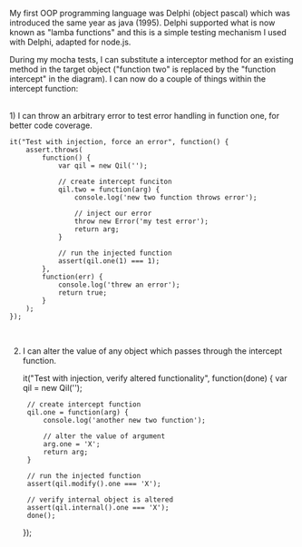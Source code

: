 My first OOP programming language was Delphi (object pascal) which was introduced the same year as java (1995).  Delphi supported what is now known as "lamba functions" and this is a simple testing mechanism I used with Delphi, adapted for node.js.

During my mocha tests, I can substitute a interceptor method for an existing method in the target object ("function two" is replaced by the "function intercept" in the diagram). I can now do a couple of things within the intercept function:

<br>
1) I can throw an arbitrary error to test error handling in function one, for better code coverage.  

    it("Test with injection, force an error", function() {
        assert.throws(
            function() {
                var qil = new Qil('');
                
                // create intercept funciton
                qil.two = function(arg) {
                    console.log('new two function throws error');

                    // inject our error 
                    throw new Error('my test error');
                    return arg;
                }

                // run the injected function
                assert(qil.one(1) === 1);
            },
            function(err) {
                console.log('threw an error');
                return true;
            }
        );
    });

<br>

2) I can alter the value of any object which passes through the intercept function.

    it("Test with injection, verify altered functionality", function(done) {
        var qil = new Qil('');
        
        // create intercept function
        qil.one = function(arg) {
            console.log('another new two function');

            // alter the value of argument
            arg.one = 'X';
            return arg;
        }

        // run the injected function
        assert(qil.modify().one === 'X');

        // verify internal object is altered
        assert(qil.internal().one === 'X');
        done();
    }); 

